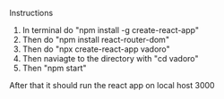 Instructions

1) In terminal do "npm install -g create-react-app"
2) Then do "npm install react-router-dom"
3) Then do "npx create-react-app vadoro"
4) Then naviagte to the directory with "cd vadoro"
5) Then "npm start"

After that it should run the react app on local host 3000